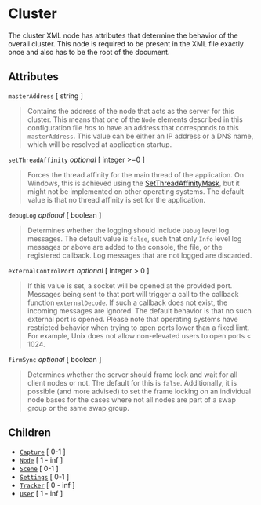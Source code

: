# Cluster
The cluster XML node has attributes that determine the behavior of the overall cluster.  This node is required to be present in the XML file exactly once and also has to be the root of the document.

## Attributes
`masterAddress` \[ string \]
 > Contains the address of the node that acts as the server for this cluster.  This means that one of the `Node` elements described in this configuration file *has* to have an address that corresponds to this `masterAddress`.  This value can be either an IP address or a DNS name, which will be resolved at application startup.

`setThreadAffinity` *optional* \[ integer >=0 \]
 > Forces the thread affinity for the main thread of the application.  On Windows, this is achieved using the [SetThreadAffinityMask](https://docs.microsoft.com/en-us/windows/win32/api/winbase/nf-winbase-setthreadaffinitymask), but it might not be implemented on other operating systems.  The default value is that no thread affinity is set for the application.

`debugLog` *optional* \[ boolean \]
 > Determines whether the logging should include `Debug` level log messages.  The default value is `false`, such that only `Info` level log messages or above are added to the console, the file, or the registered callback.  Log messages that are not logged are discarded.

`externalControlPort` *optional* \[ integer > 0 \]
 > If this value is set, a socket will be opened at the provided port.  Messages being sent to that port will trigger a call to the callback function `externalDecode`.  If such a callback does not exist, the incoming messages are ignored.  The default behavior is that no such external port is opened.  Please note that operating systems have restricted behavior when trying to open ports lower than a fixed limt.  For example, Unix does not allow non-elevated users to open ports < 1024.

`firmSync` *optional* \[ boolean \]
 > Determines whether the server should frame lock and wait for all client nodes or not.  The default for this is `false`.  Additionally, it is possible (and more advised) to set the frame locking on an individual node bases for the cases where not all nodes are part of a swap group or the same swap group.

## Children
 - [`Capture`](capture) \[ 0-1 \]
 - [`Node`](node) \[ 1 - inf \]
 - [`Scene`](scene) \[ 0-1 \]
 - [`Settings`](settings) \[ 0-1 \]
 - [`Tracker`](tracker) \[ 0 - inf \]
 - [`User`](user) \[ 1 - inf \]
